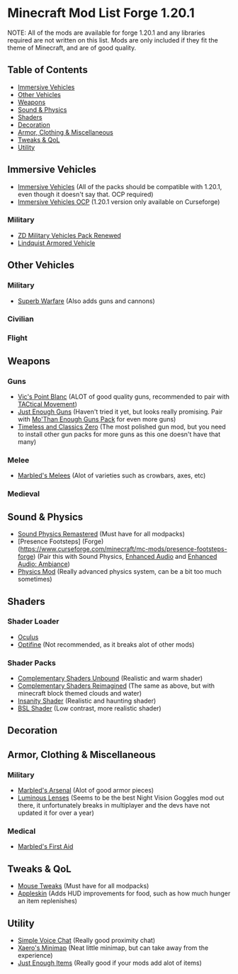 # Minecraft Mod List Forge 1.20.1

NOTE: All of the mods are available for forge 1.20.1 and any libraries required are not written on this list. Mods are only included if they fit the theme of Minecraft, and are of good quality.

## Table of Contents

- [Immersive Vehicles](#ImmersiveVehicles)
- [Other Vehicles](#OtherVehicles)
- [Weapons](#Weapons)
- [Sound & Physics](#Sound&Physics)
- [Shaders](#Shaders)
- [Decoration](#Decoration)
- [Armor, Clothing & Miscellaneous](#Armor-Clothing--Miscellaneous)
- [Tweaks & QoL](#Tweaks--QoL)
- [Utility](#Utility)

## Immersive Vehicles

- [Immersive Vehicles](https://modrinth.com/mod/immersive-vehicles) (All of the packs should be compatible with 1.20.1, even though it doesn't say that. OCP required)
- [Immersive Vehicles OCP](https://www.curseforge.com/minecraft/mc-mods/transport-simulator-official-vehicle-set) (1.20.1 version only available on Curseforge)

### Military

- [ZD Military Vehicles Pack Renewed](https://www.curseforge.com/minecraft/mc-mods/zd-military-vehicles-renewed)
- [Lindquist Armored Vehicle](https://www.curseforge.com/minecraft/mc-mods/lav)

## Other Vehicles

### Military

- [Superb Warfare](https://www.curseforge.com/minecraft/mc-mods/superb-warfare) (Also adds guns and cannons)

### Civilian

### Flight

## Weapons

### Guns

- [Vic's Point Blanc](https://www.curseforge.com/minecraft/mc-mods/vics-point-blank) (ALOT of good quality guns, recommended to pair with [TACtical Movement](https://www.curseforge.com/minecraft/mc-mods/tactical-movement))
- [Just Enough Guns](https://www.curseforge.com/minecraft/mc-mods/just-enough-guns) (Haven't tried it yet, but looks really promising. Pair with [Mo'Than Enough Guns Pack](https://www.curseforge.com/minecraft/mc-mods/mo-than-enough-guns/gallery) for even more guns)
- [Timeless and Classics Zero](https://www.curseforge.com/minecraft/mc-mods/timeless-and-classics-zero) (The most polished gun mod, but you need to install other gun packs for more guns as this one doesn't have that many)

### Melee

- [Marbled's Melees](https://www.curseforge.com/minecraft/mc-mods/marbleds-melees) (Alot of varieties such as crowbars, axes, etc)

### Medieval

## Sound & Physics
- [Sound Physics Remastered](https://www.curseforge.com/minecraft/mc-mods/sound-physics-remastered) (Must have for all modpacks)
- [Presence Footsteps] (Forge)(https://www.curseforge.com/minecraft/mc-mods/presence-footsteps-forge) (Pair this with Sound Physics, [Enhanced Audio](https://www.curseforge.com/minecraft/texture-packs/enhanced-audio) and [Enhanced Audio: Ambiance](https://www.curseforge.com/minecraft/texture-packs/enhanced-audio-ambience))
- [Physics Mod](https://www.curseforge.com/minecraft/mc-mods/physics-mod) (Really advanced physics system, can be a bit too much sometimes)

## Shaders

### Shader Loader

- [Oculus](https://www.curseforge.com/minecraft/mc-mods/oculus)
- [Optifine](https://optifine.net/home) (Not recommended, as it breaks alot of other mods)

### Shader Packs

- [Complementary Shaders Unbound](https://www.curseforge.com/minecraft/shaders/complementary-unbound) (Realistic and warm shader)
- [Complementary Shaders Reimagined](https://www.curseforge.com/minecraft/shaders/complementary-reimagined) (The same as above, but with minecraft block themed clouds and water)
- [Insanity Shader](https://www.curseforge.com/minecraft/shaders/insanity-shader) (Realistic and haunting shader)
- [BSL Shader](https://www.curseforge.com/minecraft/shaders/bsl-shaders) (Low contrast, more realistic shader)

## Decoration

## Armor, Clothing & Miscellaneous

### Military

- [Marbled's Arsenal](https://www.curseforge.com/minecraft/mc-mods/marbleds-arsenal) (Alot of good armor pieces)
- [Luminous Lenses](https://www.curseforge.com/minecraft/mc-mods/luminous-lenses) (Seems to be the best Night Vision Goggles mod out there, it unfortunately breaks in multiplayer and the devs have not updated it for over a year)

### Medical

- [Marbled's First Aid](https://www.curseforge.com/minecraft/mc-mods/marbleds-first-aid)

## Tweaks & QoL
- [Mouse Tweaks](https://www.curseforge.com/minecraft/mc-mods/mouse-tweaks) (Must have for all modpacks)
- [Appleskin](https://www.curseforge.com/minecraft/mc-mods/appleskin) (Adds HUD improvements for food, such as how much hunger an item replenishes)

## Utility
- [Simple Voice Chat](https://www.curseforge.com/minecraft/mc-mods/simple-voice-chat) (Really good proximity chat)
- [Xaero's Minimap](https://www.curseforge.com/minecraft/mc-mods/xaeros-minimap) (Neat little minimap, but can take away from the experience)
- [Just Enough Items](https://www.curseforge.com/minecraft/mc-mods/jei) (Really good if your mods add alot of items)
